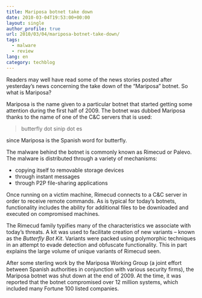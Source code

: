 ```yaml
---
title: Mariposa botnet take down
date: 2010-03-04T19:53:00+00:00
layout: single
author_profile: true
url: 2010/03/04/mariposa-botnet-take-down/
tags:
  - malware
  - review
lang: en
category: techblog
---
```

Readers may well have read some of the news stories posted after yesterday’s news concerning the take down of the “Mariposa” botnet. So what is Mariposa?

Mariposa is the name given to a particular botnet that started getting some attention during the first half of 2009. The botnet was dubbed Mariposa thanks to the name of one of the C&C servers that is used:

> butterfly dot sinip dot es

since Mariposa is the Spanish word for butterfly.

The malware behind the botnet is commonly known as Rimecud or Palevo. The malware is distributed through a variety of mechanisms:

  * copying itself to removable storage devices
  * through instant messages
  * through P2P file-sharing applications

Once running on a victim machine, Rimecud connects to a C&C server in order to receive remote commands. As is typical for today’s botnets, functionality includes the ability for additional files to be downloaded and executed on compromised machines.

The Rimecud family typifies many of the characteristics we associate with today’s threats. A kit was used to facilitate creation of new variants &#8211; known as the _Butterfly Bot Kit_. Variants were packed using polymorphic techniques in an attempt to evade detection and obfuscate functionality. This in part explains the large volume of unique variants of Rimecud seen.

After some sterling work by the Mariposa Working Group (a joint effort between Spanish authorities in conjunction with various security firms), the Mariposa botnet was shut down at the end of 2009. At the time, it was reported that the botnet compromised over 12 million systems, which included many Fortune 100 listed companies.